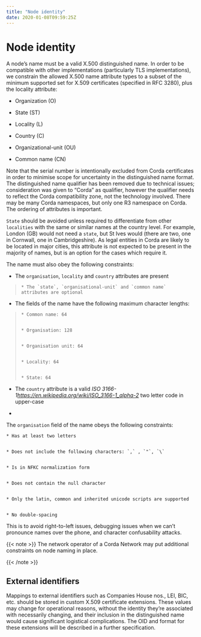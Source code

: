 ```yaml
---
title: "Node identity"
date: 2020-01-08T09:59:25Z
---
```



# Node identity
A node’s name must be a valid X.500 distinguished name. In order to be compatible with other implementations
            (particularly TLS implementations), we constrain the allowed X.500 name attribute types to a subset of the minimum
            supported set for X.509 certificates (specified in RFC 3280), plus the locality attribute:


* Organization (O)


* State (ST)


* Locality (L)


* Country (C)


* Organizational-unit (OU)


* Common name (CN)


Note that the serial number is intentionally excluded from Corda certificates in order to minimise scope for uncertainty in
            the distinguished name format. The distinguished name qualifier has been removed due to technical issues; consideration was
            given to “Corda” as qualifier, however the qualifier needs to reflect the Corda compatibility zone, not the technology involved.
            There may be many Corda namespaces, but only one R3 namespace on Corda. The ordering of attributes is important.

`State` should be avoided unless required to differentiate from other `localities` with the same or similar names at the
            country level. For example, London (GB) would not need a `state`, but St Ives would (there are two, one in Cornwall, one
            in Cambridgeshire). As legal entities in Corda are likely to be located in major cities, this attribute is not expected to be
            present in the majority of names, but is an option for the cases which require it.

The name must also obey the following constraints:


* The `organisation`, `locality` and `country` attributes are present

> 
> 
>     * The `state`, `organisational-unit` and `common name` attributes are optional
> 
> 

* The fields of the name have the following maximum character lengths:

> 
> 
>     * Common name: 64
> 
> 
>     * Organisation: 128
> 
> 
>     * Organisation unit: 64
> 
> 
>     * Locality: 64
> 
> 
>     * State: 64
> 
> 

* The `country` attribute is a valid *ISO 3166-1<https://en.wikipedia.org/wiki/ISO_3166-1_alpha-2>* two letter code in upper-case


* 

The `organisation` field of the name obeys the following constraints:

    * Has at least two letters


    * Does not include the following characters: `,` , `"`, `\`


    * Is in NFKC normalization form


    * Does not contain the null character


    * Only the latin, common and inherited unicode scripts are supported


    * No double-spacing



This is to avoid right-to-left issues, debugging issues when we can’t pronounce names over the phone, and
            character confusability attacks.


{{< note >}}
The network operator of a Corda Network may put additional constraints on node naming in place.


{{< /note >}}

## External identifiers
Mappings to external identifiers such as Companies House nos., LEI, BIC, etc. should be stored in custom X.509
                certificate extensions. These values may change for operational reasons, without the identity they’re associated with
                necessarily changing, and their inclusion in the distinguished name would cause significant logistical complications.
                The OID and format for these extensions will be described in a further specification.



